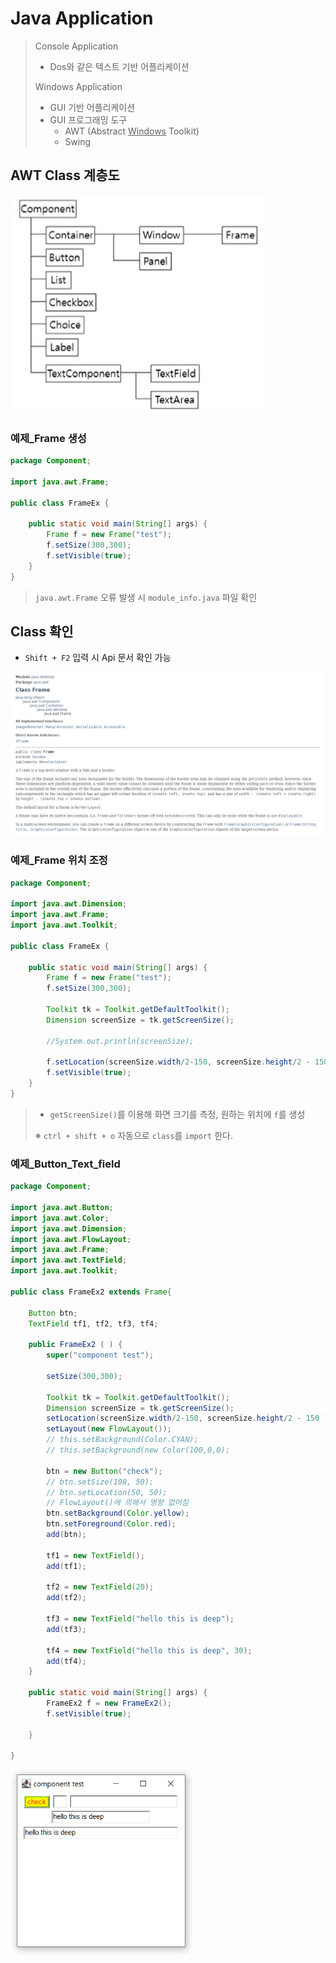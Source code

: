 # Java Application
> Console Application
> - Dos와 같은 텍스트 기반 어플리케이션
> 
> Windows Application
> - GUI 기반 어플리케이션
> - GUI 프로그래밍 도구
>   - AWT (Abstract <u>Windows</u> Toolkit)
>   - Swing



## AWT Class 계층도

![image-20220711110744814](${images}/image-20220711110744814.png)

### 예제_Frame 생성

```java
package Component;

import java.awt.Frame;

public class FrameEx {
	
	public static void main(String[] args) {
		Frame f = new Frame("test");
        f.setSize(300,300);
        f.setVisible(true);
	}
}
```

> `java.awt.Frame` 오류 발생 시 `module_info.java` 파일 확인



## Class 확인

- `Shift + F2` 입력 시 Api 문서 확인 가능

![image-20220711115150452](${images}/image-20220711115150452.png)

### 예제_Frame 위치 조정

```java
package Component;

import java.awt.Dimension;
import java.awt.Frame;
import java.awt.Toolkit;

public class FrameEx {
	
	public static void main(String[] args) {
		Frame f = new Frame("test");
        f.setSize(300,300);
        
        Toolkit tk = Toolkit.getDefaultToolkit();
        Dimension screenSize = tk.getScreenSize();
        
        //System.out.println(screenSize);
        
        f.setLocation(screenSize.width/2-150, screenSize.height/2 - 150 );
        f.setVisible(true);
	}
}
```

> - `getScreenSize()`를 이용해 화면 크기를 측정, 원하는 위치에 `f`를 생성
>
> ※ `ctrl + shift + o` 자동으로 `class`를 `import` 한다.



### 예제_Button_Text_field

```java
package Component;

import java.awt.Button;
import java.awt.Color;
import java.awt.Dimension;
import java.awt.FlowLayout;
import java.awt.Frame;
import java.awt.TextField;
import java.awt.Toolkit;

public class FrameEx2 extends Frame{
	
	Button btn;
	TextField tf1, tf2, tf3, tf4;
	
	public FrameEx2 ( ) {
		super("component test");
		
		setSize(300,300);
        
        Toolkit tk = Toolkit.getDefaultToolkit();
        Dimension screenSize = tk.getScreenSize();
        setLocation(screenSize.width/2-150, screenSize.height/2 - 150 );
        setLayout(new FlowLayout());
        // this.setBackground(Color.CYAN);
        // this.setBackground(new Color(100,0,0);
        
        btn = new Button("check");
        // btn.setSize(100, 50);
        // btn.setLocation(50, 50);
        // FlowLayout()에 의해서 영향 없어짐
        btn.setBackground(Color.yellow);
        btn.setForeground(Color.red);
        add(btn);
        
        tf1 = new TextField();
        add(tf1);
        
        tf2 = new TextField(20);
        add(tf2);
        
        tf3 = new TextField("hello this is deep");
        add(tf3);
        
        tf4 = new TextField("hello this is deep", 30);
        add(tf4);
	}
	
	public static void main(String[] args) {
		FrameEx2 f = new FrameEx2();
		f.setVisible(true);
		
	}
	
}
```

<img src="${images}/image-20220711150235479.png" alt="image-20220711150235479" style="zoom:75%;" />




